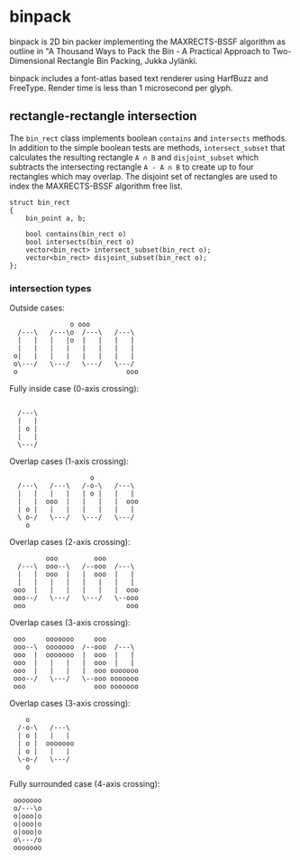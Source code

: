 # binpack

binpack is 2D bin packer implementing the MAXRECTS-BSSF algorithm
as outline in "A Thousand Ways to Pack the Bin - A Practical
Approach to Two-Dimensional Rectangle Bin Packing, Jukka Jylänki.

binpack includes a font-atlas based text renderer using HarfBuzz
and FreeType. Render time is less than 1 microsecond per glyph.

## rectangle-rectangle intersection

The `bin_rect` class implements boolean `contains` and `intersects`
methods. In addition to the simple boolean tests are methods,
`intersect_subset` that calculates the resulting rectangle `A ∩ B` and
`disjoint_subset` which subtracts the intersecting rectangle `A - A ∩ B`
to create up to four rectangles which may overlap. The disjoint set of
rectangles are used to index the MAXRECTS-BSSF algorithm free list.

```
struct bin_rect
{
    bin_point a, b;

    bool contains(bin_rect o)
    bool intersects(bin_rect o)
	vector<bin_rect> intersect_subset(bin_rect o);
	vector<bin_rect> disjoint_subset(bin_rect o);
};
```

### intersection types

Outside cases:

```
               o ooo
  /---\   /---\o  /---\   /---\
  |   |   |   |o  |   |   |   |
  |   |   |   |   |   |   |   | 
 o|   |   |   |   |   |   |   |
 o\---/   \---/   \---/   \---/
 o                           ooo
```

Fully inside case (0-axis crossing):

```

  /---\
  |   |
  | o |
  |   |
  \---/
```

Overlap cases (1-axis crossing):

```
                    o
  /---\   /---\   /-o-\   /---\
  |   |   |   |   | o |   |   |
  |   |  ooo  |   |   |   |  ooo
  | o |   |   |   |   |   |   |
  \ o-/   \---/   \---/   \---/
    o
```

Overlap cases (2-axis crossing):

```
         ooo         ooo
  /---\  ooo--\   /--ooo  /---\
  |   |  ooo  |   |  ooo  |   |
  |   |   |   |   |   |   |   |
 ooo  |   |   |   |   |   |  ooo
 ooo--/   \---/   \---/   \--ooo
 ooo                         ooo
```

Overlap cases (3-axis crossing):

```
 ooo     ooooooo     ooo
 ooo--\  ooooooo  /--ooo  /---\
 ooo  |  ooooooo  |  ooo  |   |
 ooo  |   |   |   |  ooo  |   |
 ooo  |   |   |   |  ooo ooooooo
 ooo--/   \---/   \--ooo ooooooo
 ooo                 ooo ooooooo
```

Overlap cases (3-axis crossing):

```
    o
  /-o-\   /---\
  | o |   |   |
  | o |  ooooooo
  | o |   |   |
  \-o-/   \---/
    o
```

Fully surrounded case (4-axis crossing):

```
 ooooooo
 o/---\o
 o|ooo|o
 o|ooo|o
 o|ooo|o
 o\---/o
 ooooooo
```
